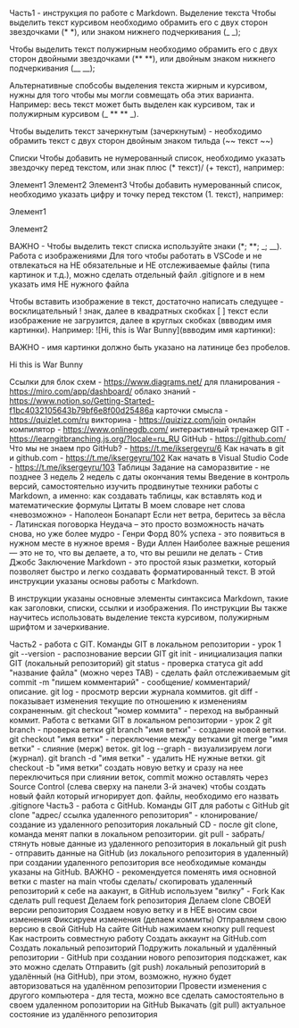 Часть1 - инструкция по работе с Markdown.
Выделение текста
Чтобы выделить текст курсивом необходимо обрамить его с двух сторон звездочками (* *), или знаком нижнего подчеркивания (_ _);

Чтобы выделить текст полужирным необходимо обрамить его с двух сторон двойными звездочками (** **), или двойным знаком нижнего подчеркивания (__ __);

Альтернативные спобсобы выделения текста жирным и курсивом, нужны для того чтобы мы могли совмещать оба этих варианта. Например: весь текст может быть выделен как курсивом, так и полужирным курсивом (_ ** ** _).

Чтобы выделить текcт зачеркнутым (зачеркнутым) - необходимо обрамить текст с двух сторон двойным знаком тильда (~~ текст ~~)

Списки
Чтобы добавить не нумерованный список, необходимо указать звездочку перед текстом, или знак плюс (* текст)/ (+ текст), например:

Элемент1
Элемент2
Элемент3
Чтобы добавить нумерованный список, необходимо указать цифру и точку перед текстом (1. текст), например:

Элемент1

Элемент2

ВАЖНО - Чтобы выделить текст списка используйте знаки (*; **; _; __).
Работа с изображениями
Для того чтобы работать в VSCode и не отвлекаться на НЕ обязательные и НЕ отслеживаемые файлы (типа картинок и т.д.), можно сделать отдельный файл .gitignore и в нем указать имя НЕ нужного файла

Чтобы вставить изображение в текст, достаточно написать следущее - восклицательный ! знак, далее в квадратных скобках [ ] текст если изображение не загрузится, далее в круглых скобках (ввводим имя картинки). Например: ![Hi, this is War Bunny](ввводим имя картинки):

ВАЖНО - имя картинки должно быть указано на латинице без пробелов.

Hi this is War Bunny

Ссылки
для блок схем - https://www.diagrams.net/
для планирования - https://miro.com/app/dashboard/
облако знаний - https://www.notion.so/Getting-Started-f1bc4032105643b79bf6e8f00d25486a
карточки смысла - https://quizlet.com/ru
викторина - https://quizizz.com/join
онлайн компилятор - https://www.onlinegdb.com/
интерактивный тренажер GIT - https://learngitbranching.js.org/?locale=ru_RU
GitHub - https://github.com/
Что мы не знаем про GitHub? - https://t.me/iksergeyru/6
Как начать в git и github.com - https://t.me/iksergeyru/102
Как начать в Visual Studio Code - https://t.me/iksergeyru/103
Таблицы
Задание на саморазвитие - не позднее 3 недель 2 недель с даты окончания темы Введение в контроль версий, самостоятельно изучить продвинутые техники работы с Markdown, а именно: как создавать таблицы, как вставлять код и математические формулы
Цитаты
В моем словаре нет слова «невозможно» - Наполеон Бонапарт
Если нет ветра, беритесь за вёсла - Латинская поговорка
Неудача – это просто возможность начать снова, но уже более мудро - Генри Форд
80% успеха - это появиться в нужном месте в нужное время - Вуди Аллен
Наиболее важные решения — это не то, что вы делаете, а то, что вы решили не делать - Стив Джобс
Заключение
Markdown - это простой язык разметки, который позволяет быстро и легко создавать форматированный текст. В этой инструкции указаны основы работы с Markdown.

В инструкции указаны основные элементы синтаксиса Markdown, такие как заголовки, списки, ссылки и изображения. По инструкции Вы также научитесь использовать выделение текста курсивом, полужирным шрифтом и зачеркивание.

Часть2 - работа с GIT.
Команды GIT в локальном репозитории - урок 1
git --version - распознование версии GIT
git init - инициализация папки GIT (локальный репозиторий)
git status - проверка статуса
git add "название файла" (можно через TAB) - сделать файл отслеживаемым
git commit -m "пишем комментарий" - сообщение/ комментарий/ описание.
git log - просмотр версии журнала коммитов.
git diff - показывает изменения текущие по отношению к изменениям сохраненным.
git checkout "номер коммита" - переход на выбранный коммит.
Работа с ветками GIT в локальном репозитории - урок 2
git branch - проверка ветки
git branch "имя ветки" - создание новой ветки.
git checkout "имя ветки" - переключение между ветками
git merge "имя ветки" - слияние (мерж) веток.
git log --graph - визуализируем логи (журнал).
git branch -d "имя ветки" - удалить НЕ нужные ветки.
git checkout -b "имя ветки" создать новую ветку и сразу на нее переключиться
при слиянии веток, commit можно оставлять через Source Control (слева сверху на панели 3-й значек)
чтобы создать новый файл который игнорирует доп. файлы, необходимо его назвать .gitignore
Часть3 - работа с GitHub.
Команды GIT для работы с GitHub
git clone "адрес/ ссылка удаленного репозитория" - клонирование/ создание из удаленного репозитория локальный
CD - после git clone, команда менят папки в локальном репозитории.
git pull - забрать/ стянуть новые данные из удаленного репозитория в локальный
git push - отправить данные на GitHub (из локального репозитория в удаленный)
при создании удаленного репозитория все необходимые команды указаны на GitHub. ВАЖНО - рекомендуется поменять имя основной ветки с master на main
чтобы сделать/ скопировать удаленный репозиторий к себе на аакаунт, в GitHub используем "вилку" - Fork
Как сделать pull request
Делаем fork репозитория
Делаем clone СВОЕЙ версии репозитория
Создаем новую ветку и в НЕЕ вносим свои изменения
Фиксируем изменения (делаем коммиты)
Отправляем свою версию в свой GitHub
На сайте GitHub нажимаем кнопку pull request
Как настроить совместную работу
Создать аккаунт на GitHub.com
Создать локальный репозиторий
Подружить локальный и удалённый репозитории - GitHub при создании нового репозитория подскажет, как это можно сделать
Отправить (git push) локальный репозиторий в удалённый (на GitHub), при этом, возможно, нужно будет авторизоваться на удалённом репозитории
Провести изменения с другого компьютера - для теста, можно все сделать самостоятельно в своем удаленном ропозитории на GitHub
Выкачать (git pull) актуальное состояние из удалённого репозитория